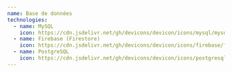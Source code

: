 ```yaml
---
name: Base de données
technologies:
  - name: MySQL
    icon: https://cdn.jsdelivr.net/gh/devicons/devicon/icons/mysql/mysql-original.svg
  - name: Firebase (Firestore)
    icon: https://cdn.jsdelivr.net/gh/devicons/devicon/icons/firebase/firebase-plain.svg
  - name: PostgreSQL
    icon: https://cdn.jsdelivr.net/gh/devicons/devicon/icons/postgresql/postgresql-original.svg
---
```


